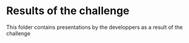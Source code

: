 # Results of the challenge

This folder contains presentations by the developpers as a result of the challenge
